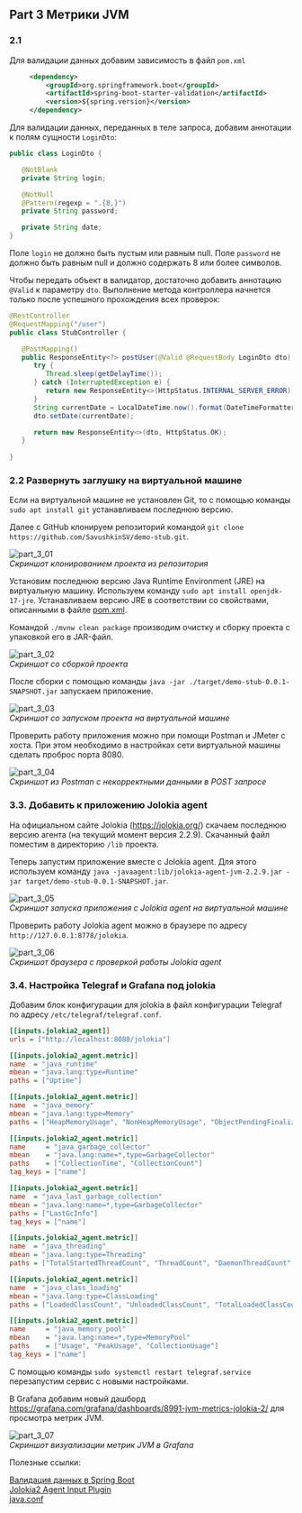 ## Part 3 Метрики JVM

### 2.1

Для валидации данных добавим зависимость в файл `pom.xml`

```xml
     <dependency>
         <groupId>org.springframework.boot</groupId>
         <artifactId>spring-boot-starter-validation</artifactId>
         <version>${spring.version}</version>
     </dependency>
```

Для валидации данных, переданных в теле запроса, добавим аннотации к полям сущности `LoginDto`:

```java
public class LoginDto {

   @NotBlank
   private String login;

   @NotNull
   @Pattern(regexp = ".{8,}")
   private String password;

   private String date;
}
```

Поле `login` не должно быть пустым или равным null. Поле `password` не должно быть равным null и должно содержать 8 или более символов.


Чтобы передать объект в валидатор, достаточно добавить аннотацию `@Valid` к параметру `dto`. Выполнение метода контроллера начнется только после успешного прохождения всех проверок:

```java
@RestController
@RequestMapping("/user")
public class StubController {

   @PostMapping()
   public ResponseEntity<?> postUser(@Valid @RequestBody LoginDto dto) {
      try {
         Thread.sleep(getDelayTime());
      } catch (InterruptedException e) {
         return new ResponseEntity<>(HttpStatus.INTERNAL_SERVER_ERROR);
      }
      String currentDate = LocalDateTime.now().format(DateTimeFormatter.ofPattern("yyyy-MM-dd HH:mm:ss"));
      dto.setDate(currentDate);

      return new ResponseEntity<>(dto, HttpStatus.OK);
   }
    
}
```

### 2.2 Развернуть заглушку на виртуальной машине

Если на виртуальной машине не установлен Git, то с помощью команды `sudo apt install git` устанавливаем последнюю версию.

Далее с GitHub клонируем репозиторий командой `git clone https://github.com/SavushkinSV/demo-stub.git`.

![part_3_01](images/part_3_01.png "Скриншот клонированием проекта из репозитория") \
*Скриншот клонированием проекта из репозитория*

Установим последнюю версию Java Runtime Environment (JRE) на виртуальную машину. Используем команду `sudo apt install openjdk-17-jre`.
Устанавливаем версию JRE в соответствии со свойствами, описанными в файле [pom.xml](../pom.xml).

Командой `./mvnw clean package` производим очистку и сборку проекта с упаковкой его в JAR-файл.

![part_3_02](images/part_3_02.png "Скриншот со сборкой проекта") \
*Скриншот со сборкой проекта*

После сборки с помощью команды `java -jar ./target/demo-stub-0.0.1-SNAPSHOT.jar` запускаем приложение.

![part_3_03](images/part_3_03.png "Скриншот со запуском проекта на виртуальной машине") \
*Скриншот со запуском проекта на виртуальной машине*

Проверить работу приложения можно при помощи Postman и JMeter с хоста. При этом необходимо в настройках сети виртуальной машины сделать проброс порта 8080.

![part_3_04](images/part_3_04.png "Скриншот из Postman с некорректными данными в POST запросе") \
*Скриншот из Postman с некорректными данными в POST запросе*

### 3.3. Добавить к приложению Jolokia agent

На официальном сайте Jolokia (https://jolokia.org/) скачаем последнюю версию агента (на текущий момент версия 2.2.9). 
Скачанный файл поместим в директорию `/lib` проекта.

Теперь запустим приложение вместе с Jolokia agent. Для этого используем команду `java -javaagent:lib/jolokia-agent-jvm-2.2.9.jar -jar target/demo-stub-0.0.1-SNAPSHOT.jar`.

![part_3_05](images/part_3_05.png "Скриншот запуска приложения с Jolokia agent на виртуальной машине") \
*Скриншот запуска приложения с Jolokia agent на виртуальной машине*

Проверить работу Jolokia agent можно в браузере по адресу `http://127.0.0.1:8778/jolokia`.

![part_3_06](images/part_3_06.png "Скриншот браузера с проверкой работы Jolokia agent") \
*Скриншот браузера с проверкой работы Jolokia agent*

### 3.4. Настройка Telegraf и Grafana под jolokia

Добавим блок конфигурации для jolokia в файл конфигурации Telegraf по адресу `/etc/telegraf/telegraf.conf`.

```ini
[[inputs.jolokia2_agent]]
urls = ["http://localhost:8080/jolokia"]

[[inputs.jolokia2_agent.metric]]
name  = "java_runtime"
mbean = "java.lang:type=Runtime"
paths = ["Uptime"]

[[inputs.jolokia2_agent.metric]]
name  = "java_memory"
mbean = "java.lang:type=Memory"
paths = ["HeapMemoryUsage", "NonHeapMemoryUsage", "ObjectPendingFinalizationCount"]

[[inputs.jolokia2_agent.metric]]
name     = "java_garbage_collector"
mbean    = "java.lang:name=*,type=GarbageCollector"
paths    = ["CollectionTime", "CollectionCount"]
tag_keys = ["name"]

[[inputs.jolokia2_agent.metric]]
name  = "java_last_garbage_collection"
mbean = "java.lang:name=*,type=GarbageCollector"
paths = ["LastGcInfo"]
tag_keys = ["name"]

[[inputs.jolokia2_agent.metric]]
name  = "java_threading"
mbean = "java.lang:type=Threading"
paths = ["TotalStartedThreadCount", "ThreadCount", "DaemonThreadCount", "PeakThreadCount"]

[[inputs.jolokia2_agent.metric]]
name  = "java_class_loading"
mbean = "java.lang:type=ClassLoading"
paths = ["LoadedClassCount", "UnloadedClassCount", "TotalLoadedClassCount"]

[[inputs.jolokia2_agent.metric]]
name     = "java_memory_pool"
mbean    = "java.lang:name=*,type=MemoryPool"
paths    = ["Usage", "PeakUsage", "CollectionUsage"]
tag_keys = ["name"]
```

С помощью команды `sudo systemctl restart telegraf.service` перезапустим сервис с новыми настройками.

В Grafana добавим новый дашборд https://grafana.com/grafana/dashboards/8991-jvm-metrics-jolokia-2/ для просмотра метрик JVM.

![part_3_07](images/part_3_07.png "Скриншот визуализации метрик JVM в Grafana") \
*Скриншот визуализации метрик JVM в Grafana*

Полезные ссылки:

[Валидация данных в Spring Boot](https://struchkov.dev/blog/ru/spring-boot-validation/) \
[Jolokia2 Agent Input Plugin](https://github.com/influxdata/telegraf/blob/master/plugins/inputs/jolokia2_agent/README.md) \
[java.conf](https://github.com/influxdata/telegraf/blob/master/plugins/inputs/jolokia2_agent/examples/java.conf)